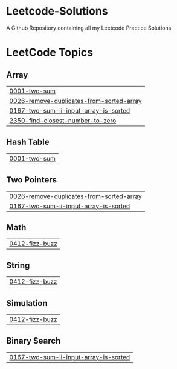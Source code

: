 # Leetcode-Solutions
A Github Repository containing all my Leetcode Practice Solutions

<!---LeetCode Topics Start-->
# LeetCode Topics
## Array
|  |
| ------- |
| [0001-two-sum](https://github.com/PratD26/Leetcode-Solutions/tree/master/0001-two-sum) |
| [0026-remove-duplicates-from-sorted-array](https://github.com/PratD26/Leetcode-Solutions/tree/master/0026-remove-duplicates-from-sorted-array) |
| [0167-two-sum-ii-input-array-is-sorted](https://github.com/PratD26/Leetcode-Solutions/tree/master/0167-two-sum-ii-input-array-is-sorted) |
| [2350-find-closest-number-to-zero](https://github.com/PratD26/Leetcode-Solutions/tree/master/2350-find-closest-number-to-zero) |
## Hash Table
|  |
| ------- |
| [0001-two-sum](https://github.com/PratD26/Leetcode-Solutions/tree/master/0001-two-sum) |
## Two Pointers
|  |
| ------- |
| [0026-remove-duplicates-from-sorted-array](https://github.com/PratD26/Leetcode-Solutions/tree/master/0026-remove-duplicates-from-sorted-array) |
| [0167-two-sum-ii-input-array-is-sorted](https://github.com/PratD26/Leetcode-Solutions/tree/master/0167-two-sum-ii-input-array-is-sorted) |
## Math
|  |
| ------- |
| [0412-fizz-buzz](https://github.com/PratD26/Leetcode-Solutions/tree/master/0412-fizz-buzz) |
## String
|  |
| ------- |
| [0412-fizz-buzz](https://github.com/PratD26/Leetcode-Solutions/tree/master/0412-fizz-buzz) |
## Simulation
|  |
| ------- |
| [0412-fizz-buzz](https://github.com/PratD26/Leetcode-Solutions/tree/master/0412-fizz-buzz) |
## Binary Search
|  |
| ------- |
| [0167-two-sum-ii-input-array-is-sorted](https://github.com/PratD26/Leetcode-Solutions/tree/master/0167-two-sum-ii-input-array-is-sorted) |
<!---LeetCode Topics End-->